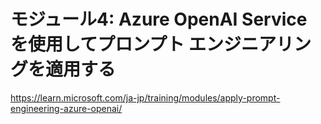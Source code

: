 # モジュール4: Azure OpenAI Service を使用してプロンプト エンジニアリングを適用する

https://learn.microsoft.com/ja-jp/training/modules/apply-prompt-engineering-azure-openai/
